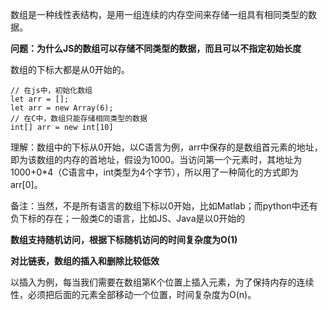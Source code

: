 数组是一种线性表结构，是用一组连续的内存空间来存储一组具有相同类型的数据。

**问题：为什么JS的数组可以存储不同类型的数据，而且可以不指定初始长度**

数组的下标大都是从0开始的。

```
// 在js中，初始化数组
let arr = [];
let arr = new Array(6);
// 在C中，数组只能存储相同类型的数据
int[] arr = new int[10]
```

理解：数组中的下标从0开始，以C语言为例，arr中保存的是数组首元素的地址，即为该数组的内存的首地址，假设为1000。当访问第一个元素时，其地址为1000+0*4（C语言中，int类型为4个字节），所以用了一种简化的方式即为arr[0]。

备注：当然，不是所有语言的数组下标以0开始，比如Matlab；而python中还有负下标的存在；一般类C的语言，比如JS、Java是以0开始的

**数组支持随机访问，根据下标随机访问的时间复杂度为O(1)**

**对比链表，数组的插入和删除比较低效**

以插入为例，每当我们需要在数组第K个位置上插入元素，为了保持内存的连续性，必须把后面的元素全部移动一个位置，时间复杂度为O(n)。
